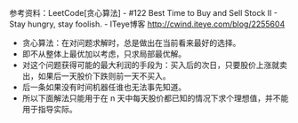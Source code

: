 参考资料：LeetCode[贪心算法] - #122 Best Time to Buy and Sell Stock II - Stay hungry, stay foolish. - ITeye博客  http://cwind.iteye.com/blog/2255604

+ 贪心算法：在对问题求解时，总是做出在当前看来最好的选择。
+ 即不从整体上最优加以考虑，只求局部最优解。
+ 对这个问题获得可能的最大利润的手段为：买入后的次日，只要股价上涨就卖出，如果后一天股价下跌则前一天不买入。
+ 后一条如果没有时间机器任谁也无法事先知道。
+ 所以下面解法只能用于在 n 天中每天股价都已知的情况下求个理想值，并不能用于指导实际。